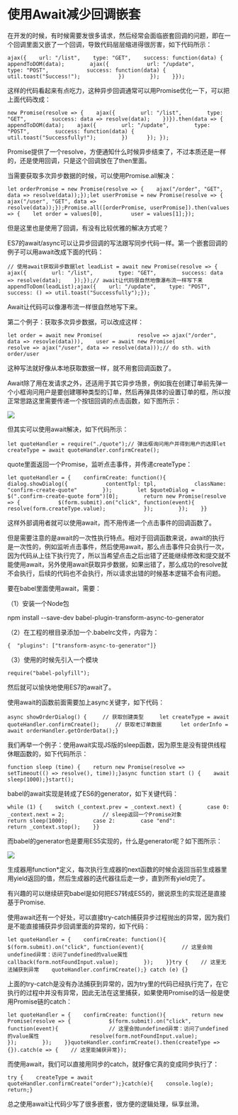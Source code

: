 # 使用Await减少回调嵌套

在开发的时候，有时候需要发很多请求，然后经常会面临嵌套回调的问题，即在一个回调里面又嵌了一个回调，导致代码层层缩进得很厉害，如下代码所示：

<div>

    ajax({    url: "/list",    type: "GET",    success: function(data) {       appendToDOM(data);        ajax({            url: "/update",            type: "POST",            success: function(data) {                util.toast("Success!");            })        });    }});

</div>

这样的代码看起来有点吃力，这种异步回调通常可以用Promise优化一下，可以把上面代码改成：

<div>

    new Promise(resolve => {    ajax({        url: "/list",        type: "GET",        success: data => resolve(data);    })}).then(data => {   appendToDOM(data);    ajax({        url: "/update",        type: "POST",        success: function(data) {            util.toast("Successfully!");        })      }); });

</div>

Promise提供了一个resolve，方便通知什么时候异步结束了，不过本质还是一样的，还是使用回调，只是这个回调放在了then里面。

当需要获取多次异步数据的时候，可以使用Promise.all解决：

<div>

    let orderPromise = new Promise(resolve => {    ajax("/order", "GET", data => resolve(data));});let userPromise = new Promise(resolve => {    ajax("/user", "GET", data => resolve(data));});Promise.all([orderPromise, userPromise]).then(values => {    let order = values[0],         user = values[1];});

</div>

但是这里也是使用了回调，有没有比较优雅的解决方式呢？

ES7的await/async可以让异步回调的写法跟写同步代码一样。第一个嵌套回调的例子可以用await改成下面的代码：

<div>

    // 使用await获取异步数据let leadList = await new Promise(resolve => {    ajax({        url: "/list",        type: "GET",        success: data => resolve(data);    });});// await让代码很自然地像瀑布流一样写下来 appendToDom(leadList);ajax({    url: "/update",    type: "POST",    success: () => util.toast("Successfully");});

</div>

Await让代码可以像瀑布流一样很自然地写下来。

第二个例子：获取多次异步数据，可以改成这样：

<div>

    let order = await new Promise(           resolve => ajax("/order", data => resovle(data))),    user = await new Promise(           resolve => ajax("/user", data => resolve(data)));// do sth. with order/user

</div>

这种写法就好像从本地获取数据一样，就不用套回调函数了。

Await除了用在发请求之外，还适用于其它异步场景，例如我在创建订单前先弹一个小框询问用户是要创建哪种类型的订单，然后再弹具体的设置订单的框，所以按正常思路这里需要传递一个按钮回调的点击函数，如下图所示：

![](http://pic2.zhimg.com/v2-d9306989f41cd73b633355ee1a987485_b.jpg)

但其实可以使用await解决，如下代码所示：

<div>

    let quoteHandler = require("./quote");// 弹出框询问用户并得到用户的选择let createType = await quoteHandler.confirmCreate();

</div>

quote里面返回一个Promise，监听点击事件，并传递createType：

<div>

    let quoteHandler = {    confirmCreate: function(){        dialog.showDialog({            contentTpl: tpl,            className: "confirm-create-quote"        });        let $quoteDialog = $(".confirm-create-quote form")[0];        return new Promise(resolve => {            $(form.submit).on("click", function(event){                resolve(form.createType.value);            });        });    }}

</div>

这样外部调用者就可以使用await，而不用传递一个点击事件的回调函数了。

但是需要注意的是await的一次性执行特点。相对于回调函数来说，await的执行是一次性的，例如监听点击事件，然后使用await，那么点击事件只会执行一次，因为代码从上往下执行完了，所以当希望点击之后出错了还能继续修改和提交就不能使用await，另外使用await获取异步数据，如果出错了，那么成功的resolve就不会执行，后续的代码也不会执行，所以请求出错的时候基本逻辑不会有问题。

要在babel里面使用await，需要：

（1）安装一个Node包

npm install --save-dev babel-plugin-transform-async-to-generator

（2）在工程的根目录添加一个.babelrc文件，内容为：

<div>

    {  "plugins": ["transform-async-to-generator"]}

</div>

（3）使用的时候先引入一个模块

<div>

    require("babel-polyfill");

</div>

然后就可以愉快地使用ES7的await了。

使用await的函数前面需要加上async关键字，如下代码：

<div>

    async showOrderDialog() {     // 获取创建类型     let createType = await quoteHandler.confirmCreate();     // 获取老订单数据      let orderInfo = await orderHandler.getOrderData();}

</div>

我们再举一个例子：使用await实现JS版的sleep函数，因为原生是没有提供线程休眠函数的，如下代码所示：

<div>

    function sleep (time) {    return new Promise(resolve =>                           setTimeout(() => resolve(), time));}async function start () {    await sleep(1000);}start();

</div>

babel的await实现是转成了ES6的generator，如下关键代码：

<div>

    while (1) {    switch (_context.prev = _context.next) {        case 0:            _context.next = 2;            // sleep返回一个Promise对象            return sleep(1000);        case 2:        case "end":                 return _context.stop();    }}

</div>

而babel的generator也是要用ES5实现的，什么是generator呢？如下图所示：

![](http://pic3.zhimg.com/v2-ec2c129bdfd575fa427c8d044f219912_b.jpg)

生成器用function*定义，每次执行生成器的next函数的时候会返回当前生成器里用yield返回的值，然后生成器的迭代器往后走一步，直到所有yield完了。

有兴趣的可以继续研究babel是如何把ES7转成ES5的，据说原生的实现还是直接基于Promise.

使用await还有一个好处，可以直接try-catch捕获异步过程抛出的异常，因为我们是不能直接捕获异步回调里面的异常的，如下代码：

<div>

    let quoteHandler = {    confirmCreate: function(){        $(form.submit).on("click", function(event){            // 这里会抛undefined异常：访问了undefined的value属性            callback(form.notFoundInput.value);        });    }}try {    // 这里无法捕获到异常    quoteHandler.confirmCreate();} catch (e) {}

</div>

上面的try-catch是没有办法捕获到异常的，因为try里的代码已经执行完了，在它执行的过程中并没有异常，因此无法在这里捕获，如果使用Promise的话一般是使用Promise链的catch：

<div>

    let quoteHandler = {    confirmCreate: function(){        return new Promise(resolve => {            $(form.submit).on("click", function(event){                // 这里会抛undefined异常：访问了undefined的value属性                resolve(form.notFoundInput.value);            });        });    }}quoteHandler.confirmCreate().then(createType => {}).catch(e => {    // 这里能捕获异常});

</div>

而使用await，我们可以直接用同步的catch，就好像它真的变成同步执行了：

<div>

    try {    createType = await quoteHandler.confirmCreate("order");}catch(e){    console.log(e);    return;}

</div>

总之使用await让代码少写了很多嵌套，很方便的逻辑处理，纵享丝滑。